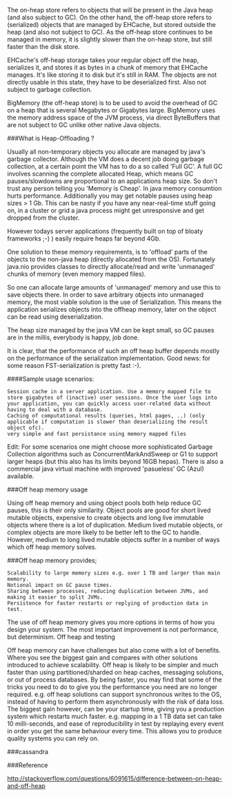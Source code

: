 The on-heap store refers to objects that will be present in the Java heap (and also subject to GC). On the other hand, the off-heap store refers to (serialized) objects that are managed by EHCache, but stored outside the heap (and also not subject to GC). As the off-heap store continues to be managed in memory, it is slightly slower than the on-heap store, but still faster than the disk store.

EHCache's off-heap storage takes your regular object off the heap, serializes it, and stores it as bytes in a chunk of memory that EHCache manages. It's like storing it to disk but it's still in RAM. The objects are not directly usable in this state, they have to be deserialized first. Also not subject to garbage collection.


BigMemory (the off-heap store) is to be used to avoid the overhead of GC on a heap that is several Megabytes or Gigabytes large. BigMemory uses the memory address space of the JVM process, via direct ByteBuffers that are not subject to GC unlike other native Java objects.

###What is Heap-Offloading ?

Usually all non-temporary objects you allocate are managed by java's garbage collector. Although the VM does a decent job doing garbage collection, at a certain point the VM has to do a so called 'Full GC'. A full GC involves scanning the complete allocated Heap, which means GC pauses/slowdowns are proportional to an applications heap size. So don't trust any person telling you 'Memory is Cheap'. In java memory consumtion hurts performance. Additionally you may get notable pauses using heap sizes > 1 Gb. This can be nasty if you have any near-real-time stuff going on, in a cluster or grid a java process might get unresponsive and get dropped from the cluster.

However todays server applications (frequently built on top of bloaty frameworks ;-) ) easily require heaps far beyond 4Gb.

One solution to these memory requirements, is to 'offload' parts of the objects to the non-java heap (directly allocated from the OS). Fortunately java.nio provides classes to directly allocate/read and write 'unmanaged' chunks of memory (even memory mapped files).

So one can allocate large amounts of 'unmanaged' memory and use this to save objects there. In order to save arbitrary objects into unmanaged memory, the most viable solution is the use of Serialization. This means the application serializes objects into the offheap memory, later on the object can be read using deserialization.

The heap size managed by the java VM can be kept small, so GC pauses are in the millis, everybody is happy, job done.

It is clear, that the performance of such an off heap buffer depends mostly on the performance of the serialization implementation. Good news: for some reason FST-serialization is pretty fast :-).

####Sample usage scenarios:

    Session cache in a server application. Use a memory mapped file to store gigabytes of (inactive) user sessions. Once the user logs into your application, you can quickly access user-related data without having to deal with a database.
    Caching of computational results (queries, html pages, ..) (only applicable if computation is slower than deserializing the result object ofc).
    very simple and fast persistance using memory mapped files


Edit: For some scenarios one might choose more sophisticated Garbage Collection algorithms such as ConcurrentMarkAndSweep or G1 to support larger heaps (but this also has its limits beyond 16GB hepas). There is also a commercial java virtual machine with improved 'pasueless' GC (Azul) available.


###Off heap memory usage

Using off heap memory and using object pools both help reduce GC pauses, this is their only similarity.  Object pools are good for short lived mutable objects, expensive to create objects and long live immutable objects where there is a lot of duplication.  Medium lived mutable objects, or complex objects are more likely to be better left to the GC to handle.  However, medium to long lived mutable objects suffer in a number of ways which off heap memory solves.

###Off heap memory provides;

    Scalability to large memory sizes e.g. over 1 TB and larger than main memory.
    Notional impact on GC pause times.
    Sharing between processes, reducing duplication between JVMs, and making it easier to split JVMs.
    Persistence for faster restarts or replying of production data in test.

The use of off heap memory gives you more options in terms of how you design your system.  The most important improvement is not performance, but determinism. Off heap and testing

Off heap memory can have challenges but also come with a lot of benefits.  Where you see the biggest gain and compares with other solutions introduced to achieve scalability.  Off heap is likely to be simpler and much faster than using partitioned/sharded on heap caches, messaging solutions, or out of process databases.  By being faster, you may find that some of the tricks you need to do to give you the performance you need are no longer required. e.g. off heap solutions can support synchronous writes to the OS, instead of having to perform them asynchronously with the risk of data loss. The biggest gain however, can be your startup time, giving you a production system which restarts much faster. e.g. mapping in a 1 TB data set can take 10 milli-seconds, and ease of reproducibility in test by replaying every event in order you get the same behaviour every time.  This allows you to produce quality systems you can rely on.

###cassandra 




###Reference

http://stackoverflow.com/questions/6091615/difference-between-on-heap-and-off-heap
